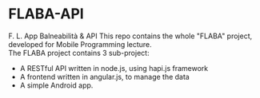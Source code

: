 # FLABA-API
F. L. App Balneabilità &amp; API
This repo contains the whole "FLABA" project, developed for Mobile Programming lecture.  
The FLABA project contains 3 sub-project:  
- A RESTful API written in node.js, using hapi.js framework  
- A frontend written in angular.js, to manage the data  
- A simple Android app.  
